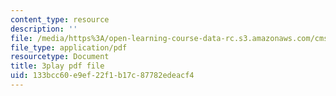 ```yaml
---
content_type: resource
description: ''
file: /media/https%3A/open-learning-course-data-rc.s3.amazonaws.com/cms-608-game-design-spring-2014/133bcc60e9ef22f1b17c87782edeacf4_1506698.pdf
file_type: application/pdf
resourcetype: Document
title: 3play pdf file
uid: 133bcc60-e9ef-22f1-b17c-87782edeacf4
---
```

